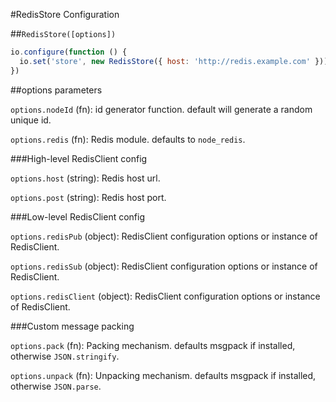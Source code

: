 #RedisStore Configuration


##`RedisStore([options])`

```javascript
io.configure(function () {
  io.set('store', new RedisStore({ host: 'http://redis.example.com' }))
})
```

##options parameters

`options.nodeId` (fn): id generator function. default will generate a random unique id.

`options.redis` (fn): Redis module. defaults to `node_redis`.

###High-level RedisClient config

`options.host` (string): Redis host url.

`options.post` (string): Redis host port.

###Low-level RedisClient config

`options.redisPub` (object): RedisClient configuration options or instance of RedisClient.

`options.redisSub` (object): RedisClient configuration options or instance of RedisClient.

`options.redisClient` (object): RedisClient configuration options or instance of RedisClient.

###Custom message packing

`options.pack` (fn): Packing mechanism. defaults msgpack if installed, otherwise `JSON.stringify`.

`options.unpack` (fn): Unpacking mechanism. defaults msgpack if installed, otherwise `JSON.parse`.
